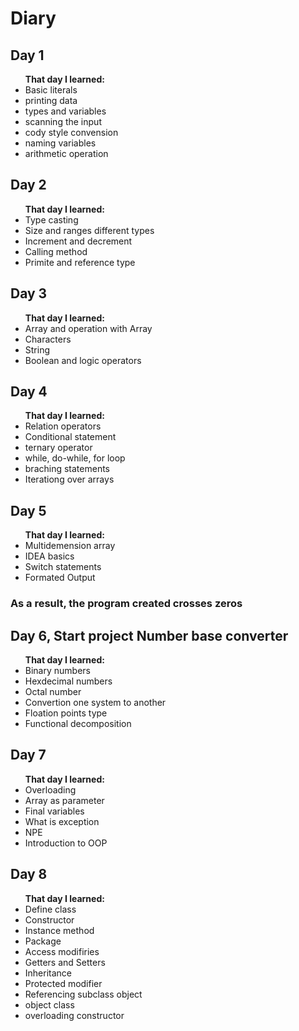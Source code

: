 # Diary
<h2> Day 1 </h2>
<ul><b>That day I learned:</b> 
  <li> Basic literals </li>
  <li>  printing data</li>
  <li> types and variables</li>
  <li> scanning the input</li>
  <li> cody style convension</li>
  <li> naming variables</li>
  <li> arithmetic operation</li>
</ul>
<h2> Day 2 </h2>
<ul><b> That day I learned:</b>
  <li> Type casting </li>
  <li> Size and ranges different types</li>
  <li> Increment and decrement </li>
  <li> Calling method </li>
  <li> Primite and reference type</li>
</ul>
<h2> Day 3 </h2>
<ul><b> That day I learned:</b>
  <li>Array and operation with Array </li>
  <li>Characters</li>
  <li>String </li>
  <li>Boolean and logic operators </li>
</ul>
<h2> Day 4 </h2>
<ul><b> That day I learned:</b>
  <li>Relation operators </li>
  <li>Conditional statement </li>
  <li>ternary operator </li>
  <li>while, do-while, for loop</li>
  <li>braching statements</li>
  <li>Iterationg over arrays</li>
</ul>
<h2> Day 5 </h2>
<ul><b> That day I learned:</b>
  <li> Multidemension array </li>
  <li> IDEA basics </li>
  <li> Switch statements </li>
  <li> Formated Output </li>
</ul> 
<h3> As a result, the program created crosses zeros </h3>
<h2> Day 6, Start project Number base converter </h2>
<ul><b> That day I learned:</b>
  <li> Binary numbers </li>
  <li> Hexdecimal numbers </li>
  <li> Octal number </li>
  <li> Convertion one system to another </li>
  <li> Floation points type </li>
  <li> Functional decomposition</li>
</ul> 
<h2> Day 7</h2>
<ul><b> That day I learned:</b>
  <li> Overloading </li>
  <li> Array as parameter </li>
  <li> Final variables </li>
  <li> What is exception </li>
  <li> NPE </li>
  <li> Introduction to OOP</li>
</ul> 
<h2> Day 8</h2>
<ul><b> That day I learned:</b>
  <li> Define class </li>
  <li> Constructor </li>
  <li> Instance method </li>
  <li> Package </li>
  <li> Access modifiries</li>
  <li> Getters and Setters</li>
  <li> Inheritance </li>
  <li> Protected modifier </li>
  <li> Referencing subclass object </li>
  <li> object class </li>
  <li> overloading constructor </li>
</ul> 
